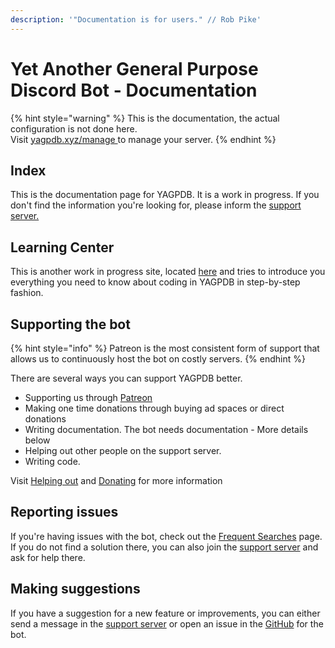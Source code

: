 ```yaml
---
description: '"Documentation is for users." // Rob Pike'
---
```


# Yet Another General Purpose Discord Bot - Documentation

{% hint style="warning" %}
This is the documentation, the actual configuration is not done here.  
Visit [yagpdb.xyz/manage ](https://yagpdb.xyz/manage)to manage your server.
{% endhint %}

## Index

This is the documentation page for YAGPDB. It is a work in progress. If you don't find the information you're looking for, please inform the [support server. ](https://discord.gg/0vYlUK2XBKldPSMY)

## Learning Center

This is another work in progress site, located [here](https://learn.yagpdb.xyz/) and tries to introduce you everything you need to know about coding in YAGPDB in step-by-step fashion.

## Supporting the bot

{% hint style="info" %}
Patreon is the most consistent form of support that allows us to continuously host the bot on costly servers.
{% endhint %}

There are several ways you can support YAGPDB better.

* Supporting us through [Patreon](https://www.patreon.com/yagpdb)
* Making one time donations through buying ad spaces or direct donations
* Writing documentation. The bot needs documentation - More details below
* Helping out other people on the support server. 
* Writing code.

Visit [Helping out](helping-out.md) and [Donating](donating.md) for more information

## Reporting issues

If you're having issues with the bot, check out the [Frequent Searches](others/frequent-searches.md) page. If you do not find a solution there, you can also join the [support server](https://discord.gg/0vYlUK2XBKldPSMY) and ask for help there.

## Making suggestions

If you have a suggestion for a new feature or improvements, you can either send a message in the [support server](https://discord.gg/0vYlUK2XBKldPSMY) or open an issue in the [GitHub](https://github.com/jonas747/yagpdb) for the bot.

